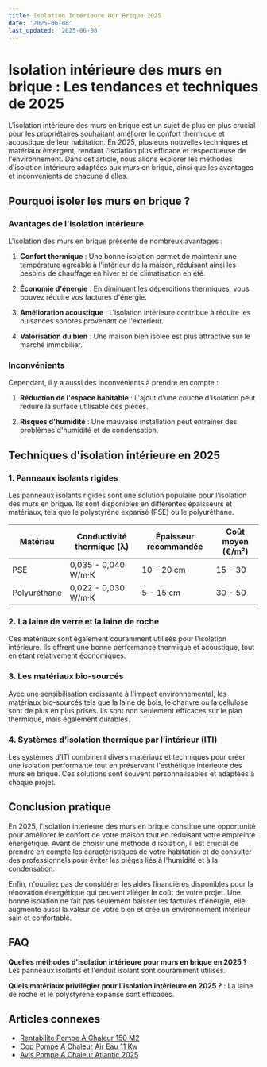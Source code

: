 ```yaml
---
title: Isolation Intérieure Mur Brique 2025
date: '2025-06-08'
last_updated: '2025-06-08'
---
```


# Isolation intérieure des murs en brique : Les tendances et techniques de 2025

L'isolation intérieure des murs en brique est un sujet de plus en plus crucial pour les propriétaires souhaitant améliorer le confort thermique et acoustique de leur habitation. En 2025, plusieurs nouvelles techniques et matériaux émergent, rendant l'isolation plus efficace et respectueuse de l'environnement. Dans cet article, nous allons explorer les méthodes d'isolation intérieure adaptées aux murs en brique, ainsi que les avantages et inconvénients de chacune d'elles.

## Pourquoi isoler les murs en brique ?

### Avantages de l'isolation intérieure

L'isolation des murs en brique présente de nombreux avantages :

1. **Confort thermique** : Une bonne isolation permet de maintenir une température agréable à l'intérieur de la maison, réduisant ainsi les besoins de chauffage en hiver et de climatisation en été.
  
2. **Économie d'énergie** : En diminuant les déperditions thermiques, vous pouvez réduire vos factures d'énergie.

3. **Amélioration acoustique** : L'isolation intérieure contribue à réduire les nuisances sonores provenant de l'extérieur.

4. **Valorisation du bien** : Une maison bien isolée est plus attractive sur le marché immobilier.

### Inconvénients

Cependant, il y a aussi des inconvénients à prendre en compte :

1. **Réduction de l'espace habitable** : L'ajout d'une couche d'isolation peut réduire la surface utilisable des pièces.

2. **Risques d'humidité** : Une mauvaise installation peut entraîner des problèmes d'humidité et de condensation.

## Techniques d'isolation intérieure en 2025

### 1. Panneaux isolants rigides

Les panneaux isolants rigides sont une solution populaire pour l'isolation des murs en brique. Ils sont disponibles en différentes épaisseurs et matériaux, tels que le polystyrène expansé (PSE) ou le polyuréthane.

| Matériau | Conductivité thermique (λ) | Épaisseur recommandée | Coût moyen (€/m²) |
|----------|----------------------------|-----------------------|--------------------|
| PSE      | 0,035 - 0,040 W/m·K        | 10 - 20 cm            | 15 - 30            |
| Polyuréthane | 0,022 - 0,030 W/m·K   | 5 - 15 cm             | 30 - 50            |

### 2. La laine de verre et la laine de roche

Ces matériaux sont également couramment utilisés pour l'isolation intérieure. Ils offrent une bonne performance thermique et acoustique, tout en étant relativement économiques.

### 3. Les matériaux bio-sourcés

Avec une sensibilisation croissante à l'impact environnemental, les matériaux bio-sourcés tels que la laine de bois, le chanvre ou la cellulose sont de plus en plus prisés. Ils sont non seulement efficaces sur le plan thermique, mais également durables.

### 4. Systèmes d’isolation thermique par l’intérieur (ITI)

Les systèmes d’ITI combinent divers matériaux et techniques pour créer une isolation performante tout en préservant l'esthétique intérieure des murs en brique. Ces solutions sont souvent personnalisables et adaptées à chaque projet.

## Conclusion pratique

En 2025, l'isolation intérieure des murs en brique constitue une opportunité pour améliorer le confort de votre maison tout en réduisant votre empreinte énergétique. Avant de choisir une méthode d'isolation, il est crucial de prendre en compte les caractéristiques de votre habitation et de consulter des professionnels pour éviter les pièges liés à l'humidité et à la condensation.

Enfin, n'oubliez pas de considérer les aides financières disponibles pour la rénovation énergétique qui peuvent alléger le coût de votre projet. Une bonne isolation ne fait pas seulement baisser les factures d'énergie, elle augmente aussi la valeur de votre bien et crée un environnement intérieur sain et confortable.

## FAQ
**Quelles méthodes d'isolation intérieure pour murs en brique en 2025 ?**
: Les panneaux isolants et l'enduit isolant sont couramment utilisés.

**Quels matériaux privilégier pour l'isolation intérieure en 2025 ?**
: La laine de roche et le polystyrène expansé sont efficaces.

## Articles connexes
- [Rentabilite Pompe A Chaleur 150 M2](/rentabilite-pompe-a-chaleur-150-m2/)
- [Cop Pompe A Chaleur Air Eau 11 Kw](/cop-pompe-a-chaleur-air-eau-11-kw/)
- [Avis Pompe A Chaleur Atlantic 2025](/avis-pompe-a-chaleur-atlantic-2025/)


<script type="application/ld+json">
{
  "@context": "https://schema.org",
  "@type": "FAQPage",
  "mainEntity": [
    {
      "@type": "Question",
      "name": "Quelles méthodes d'isolation intérieure pour murs en brique en 2025 ?",
      "acceptedAnswer": {
        "@type": "Answer",
        "text": "Les panneaux isolants et l'enduit isolant sont couramment utilisés."
      }
    },
    {
      "@type": "Question",
      "name": "Quels matériaux privilégier pour l'isolation intérieure en 2025 ?",
      "acceptedAnswer": {
        "@type": "Answer",
        "text": "La laine de roche et le polystyrène expansé sont efficaces."
      }
    }
  ]
}
</script>